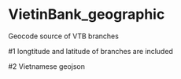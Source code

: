# VietinBank_geographic
Geocode source of VTB branches

#1 longtitude and latitude of branches are included


#2 Vietnamese geojson
